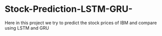 # Stock-Prediction-LSTM-GRU-
Here in this project we try to predict the stock prices of IBM and compare using LSTM and GRU
